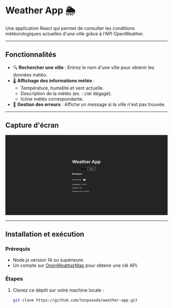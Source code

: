 # Weather App 🌦️

Une application React qui permet de consulter les conditions météorologiques actuelles d'une ville grâce à l'API OpenWeather.

---

## Fonctionnalités
- 🔍 **Rechercher une ville** : Entrez le nom d'une ville pour obtenir les données météo.
- 🌡️ **Affichage des informations météo** :
  - Température, humidité et vent actuelle.
  - Description de la météo (ex. : ciel dégagé).
  - Icône météo correspondante.
- 🚨 **Gestion des erreurs** : Affiche un message si la ville n'est pas trouvée.

---

## Capture d'écran
<img src="https://github.com/Furo-dev/weather-app/blob/main/src/assets/screenshot-app.png" alt="Aperçu de l'application" width="600" />


---

## Installation et exécution

### Prérequis
- Node.js version 14 ou supérieure.
- Un compte sur [OpenWeatherMap](https://openweathermap.org/) pour obtenir une clé API.

### Étapes
1. Clonez ce dépôt sur votre machine locale :
   ```bash
   git clone https://github.com/tonpseudo/weather-app.git
